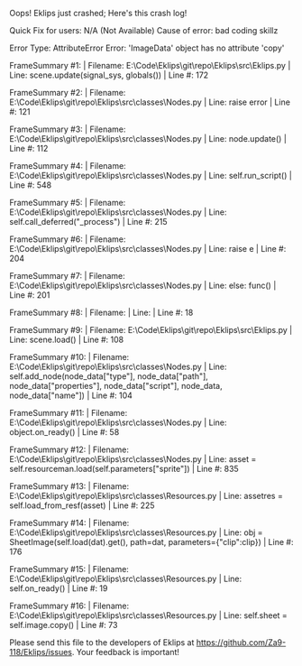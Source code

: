Oops! Eklips just crashed;
Here's this crash log!

Quick Fix for users: N/A (Not Available)
Cause of error: bad coding skillz

Error Type: AttributeError
Error: 'ImageData' object has no attribute 'copy'

FrameSummary #1:
  | Filename: E:\Code\Eklips\git\repo\Eklips\src\Eklips.py
  | Line: scene.update(signal_sys, globals())
  | Line #: 172

FrameSummary #2:
  | Filename: E:\Code\Eklips\git\repo\Eklips\src\classes\Nodes.py
  | Line: raise error
  | Line #: 121

FrameSummary #3:
  | Filename: E:\Code\Eklips\git\repo\Eklips\src\classes\Nodes.py
  | Line: node.update()
  | Line #: 112

FrameSummary #4:
  | Filename: E:\Code\Eklips\git\repo\Eklips\src\classes\Nodes.py
  | Line: self.run_script()
  | Line #: 548

FrameSummary #5:
  | Filename: E:\Code\Eklips\git\repo\Eklips\src\classes\Nodes.py
  | Line: self.call_deferred("_process")
  | Line #: 215

FrameSummary #6:
  | Filename: E:\Code\Eklips\git\repo\Eklips\src\classes\Nodes.py
  | Line: raise e
  | Line #: 204

FrameSummary #7:
  | Filename: E:\Code\Eklips\git\repo\Eklips\src\classes\Nodes.py
  | Line: else: func()
  | Line #: 201

FrameSummary #8:
  | Filename: <string>
  | Line: 
  | Line #: 18

FrameSummary #9:
  | Filename: E:\Code\Eklips\git\repo\Eklips\src\Eklips.py
  | Line: scene.load()
  | Line #: 108

FrameSummary #10:
  | Filename: E:\Code\Eklips\git\repo\Eklips\src\classes\Nodes.py
  | Line: self.add_node(node_data["type"], node_data["path"], node_data["properties"], node_data["script"], node_data, node_data["name"])
  | Line #: 104

FrameSummary #11:
  | Filename: E:\Code\Eklips\git\repo\Eklips\src\classes\Nodes.py
  | Line: object.on_ready()
  | Line #: 58

FrameSummary #12:
  | Filename: E:\Code\Eklips\git\repo\Eklips\src\classes\Nodes.py
  | Line: asset      = self.resourceman.load(self.parameters["sprite"])
  | Line #: 835

FrameSummary #13:
  | Filename: E:\Code\Eklips\git\repo\Eklips\src\classes\Resources.py
  | Line: assetres = self.load_from_resf(asset)
  | Line #: 225

FrameSummary #14:
  | Filename: E:\Code\Eklips\git\repo\Eklips\src\classes\Resources.py
  | Line: obj      = SheetImage(self.load(dat).get(), path=dat, parameters={"clip":clip})
  | Line #: 176

FrameSummary #15:
  | Filename: E:\Code\Eklips\git\repo\Eklips\src\classes\Resources.py
  | Line: self.on_ready()
  | Line #: 19

FrameSummary #16:
  | Filename: E:\Code\Eklips\git\repo\Eklips\src\classes\Resources.py
  | Line: self.sheet  = self.image.copy()
  | Line #: 73


Please send this file to the developers of Eklips at https://github.com/Za9-118/Eklips/issues. 
Your feedback is important!